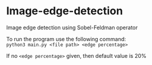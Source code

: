 # Image-edge-detection
Image edge detection using Sobel-Feldman operator

To run the program use the following command:  
`python3 main.py <file path> <edge percentage>`  

If no `<edge percentage>` given, then default value is 20\%
